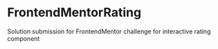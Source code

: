# FrontendMentorRating
Solution submission for FrontendMentor challenge for interactive rating component
